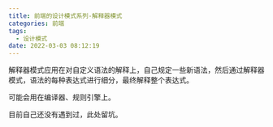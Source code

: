 ```yaml
---
title: 前端的设计模式系列-解释器模式
categories: 前端
tags:
  - 设计模式
date: 2022-03-03 08:12:19
---
```


解释器模式应用在对自定义语法的解释上，自己规定一些新语法，然后通过解释器模式，语法的每种表达式进行细分，最终解释整个表达式。

可能会用在编译器、规则引擎上。

目前自己还没有遇到过，此处留坑。
